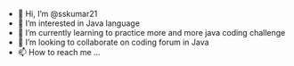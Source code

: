 - 👋 Hi, I’m @sskumar21
- 👀 I’m interested in Java language
- 🌱 I’m currently learning to practice more and more java coding challenge
- 💞️ I’m looking to collaborate on coding forum in Java
- 📫 How to reach me ...

<!---
sskumar21/sskumar21 is a ✨ special ✨ repository because its `README.md` (this file) appears on your GitHub profile.
You can click the Preview link to take a look at your changes.
--->
